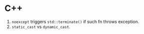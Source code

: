 # C++
1. `noexcept` triggers `std::terminate()` if such fn throws exception.  
2. `static_cast` vs `dynamic_cast`.